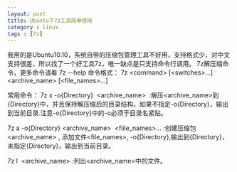 ```yaml
---
layout: post
title: Ubuntu下7z工具简单使用
category : linux
tags : [7z]
---
```


我用的是Ubuntu10.10，系统自带的压缩包管理工具不好用，支持格式少，对中文支持很差，所以找了一个好工具7z，唯一缺点是只支持命令行调用。
7z解压缩命令，更多命令请看 7z --help
命令格式：
7z &lt;command&gt; [&lt;switches&gt;...] &lt;archive_name&gt; [&lt;file_names&gt;...]

常用命令：
7z x -o{Directory}  &lt;archive_name&gt;  :解压&lt;archive_name&gt;到{Directory}中，并且保持解压缩后的目录结构，如果不指定-o{Directory}，输出到当前目录.注意-o{Directory}中的-o必须于目录名紧贴。

7z a -o{Directory} &lt;archive_name&gt;  &lt;fiile_names&gt;... :创建压缩包&lt;archive_name&gt; , 添加文件&lt;file_names&gt;, -o{Directory},输出到{Directory}，未指定{Directory}，输出到当前目录。

7z l  &lt;archive_name&gt; :列出&lt;archive_name&gt;中的文件。
